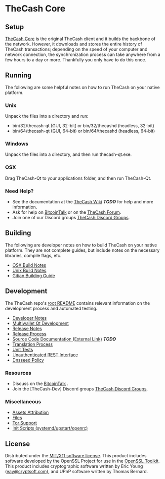 TheCash Core
=====================

Setup
---------------------
[TheCash Core](http://TheCashcoin.com) is the original TheCash client and it builds the backbone of the network. However, it downloads and stores the entire history of TheCash transactions; depending on the speed of your computer and network connection, the synchronization process can take anywhere from a few hours to a day or more. Thankfully you only have to do this once.

Running
---------------------
The following are some helpful notes on how to run TheCash on your native platform.

### Unix

Unpack the files into a directory and run:

- bin/32/thecash-qt (GUI, 32-bit) or bin/32/thecashd (headless, 32-bit)
- bin/64/thecash-qt (GUI, 64-bit) or bin/64/thecashd (headless, 64-bit)

### Windows

Unpack the files into a directory, and then run thecash-qt.exe.

### OSX

Drag TheCash-Qt to your applications folder, and then run TheCash-Qt.

### Need Help?

* See the documentation at the [TheCash Wiki](https://en.bitcoin.it/wiki/Main_Page) ***TODO***
for help and more information.
* Ask for help on [BitcoinTalk](https://bitcointalk.org/index.php) or on the [TheCash Forum](http://TheCashcoin.com/).
* Join one of our Discord groups [TheCash Discord Groups](https://discord.gg/YcnvMqt).

Building
---------------------
The following are developer notes on how to build TheCash on your native platform. They are not complete guides, but include notes on the necessary libraries, compile flags, etc.

- [OSX Build Notes](build-osx.md)
- [Unix Build Notes](build-unix.md)
- [Gitian Building Guide](gitian-building.md)

Development
---------------------
The TheCash repo's [root README](https://github.com/eastcoastcrypto/TheCash/blob/master/README.md) contains relevant information on the development process and automated testing.

- [Developer Notes](developer-notes.md)
- [Multiwallet Qt Development](multiwallet-qt.md)
- [Release Notes](release-notes.md)
- [Release Process](release-process.md)
- [Source Code Documentation (External Link)](https://dev.visucore.com/bitcoin/doxygen/) ***TODO***
- [Translation Process](translation_process.md)
- [Unit Tests](unit-tests.md)
- [Unauthenticated REST Interface](REST-interface.md)
- [Dnsseed Policy](dnsseed-policy.md)

### Resources

* Discuss on the [BitcoinTalk](https://bitcointalk.org/index.php?topic=1262920.0) .
* Join the [TheCash-Dev] Discord groups [TheCash Discord Groups](https://discord.gg/YcnvMqt).

### Miscellaneous
- [Assets Attribution](assets-attribution.md)
- [Files](files.md)
- [Tor Support](tor.md)
- [Init Scripts (systemd/upstart/openrc)](init.md)

License
---------------------
Distributed under the [MIT/X11 software license](http://www.opensource.org/licenses/mit-license.php).
This product includes software developed by the OpenSSL Project for use in the [OpenSSL Toolkit](https://www.openssl.org/). This product includes
cryptographic software written by Eric Young ([eay@cryptsoft.com](mailto:eay@cryptsoft.com)), and UPnP software written by Thomas Bernard.
